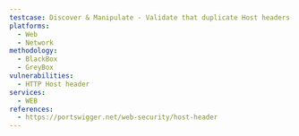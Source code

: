 ```yaml
---
testcase: Discover & Manipulate - Validate that duplicate Host headers or ambiguous formatting (e.g., extra spaces, mixed case, absolute URLs) are not inconsistently handled by front-end and back-end components. Web (HTTP/HTTPS) service
platforms: 
  - Web
  - Network
methodology: 
  - BlackBox
  - GreyBox
vulnerabilities:
  - HTTP Host header
services:
  - WEB
references:
  - https://portswigger.net/web-security/host-header
---
```

